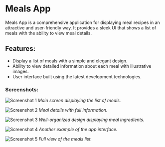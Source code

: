 # Meals App

Meals App is a comprehensive application for displaying meal recipes in an attractive and user-friendly way. It provides a sleek UI that shows a list of meals with the ability to view meal details.

## Features:
- Display a list of meals with a simple and elegant design.
- Ability to view detailed information about each meal with illustrative images.
- User interface built using the latest development technologies.

### Screenshots:

![Screenshot 1](https://github.com/user-attachments/assets/d6f6cb3f-2234-40fa-8825-133245be6fe7)
*Main screen displaying the list of meals.*

![Screenshot 2](https://github.com/user-attachments/assets/0577a9b5-9036-4f3d-aeba-14afe9fe5dc2)
*Meal details with full information.*

![Screenshot 3](https://github.com/user-attachments/assets/9d884dd4-5a10-42d3-b489-21a910884fdc)
*Well-organized design displaying meal ingredients.*

![Screenshot 4](https://github.com/user-attachments/assets/74236355-f8a2-4835-bc4a-97e29e3dbb13)
*Another example of the app interface.*

![Screenshot 5](https://github.com/user-attachments/assets/10edc8cb-89ad-4c26-8225-1baccf2ff653)
*Full view of the meals list.*
